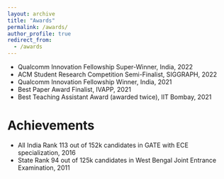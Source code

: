 ```yaml
---
layout: archive
title: "Awards"
permalink: /awards/
author_profile: true
redirect_from:
  - /awards
---
```

- Qualcomm Innovation Fellowship Super-Winner, India, 2022
- ACM Student Research Competition Semi-Finalist, SIGGRAPH, 2022
- Qualcomm Innovation Fellowship Winner, India, 2021
- Best Paper Award Finalist, IVAPP, 2021
- Best Teaching Assistant Award (awarded twice), IIT Bombay, 2021

Achievements
======

- All India Rank 113 out of 152k candidates in GATE with ECE specialization, 2016
- State Rank 94 out of 125k candidates in West Bengal Joint Entrance Examination, 2011

